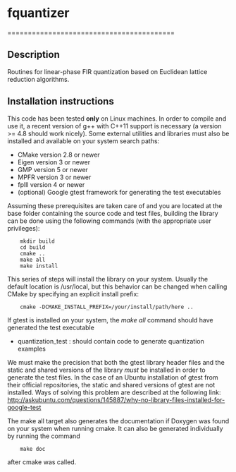 # fquantizer
=========================================

## Description ##
Routines for linear-phase FIR quantization based on Euclidean lattice reduction
algorithms.

## Installation instructions ##
This code has been tested **only** on Linux machines. In order to compile and use it, a recent version of g++ with
C++11 support is necessary (a version >= 4.8 should work nicely). Some external utilities and libraries must also be
installed and available on your system search paths:
* CMake version 2.8 or newer
* Eigen version 3 or newer
* GMP version 5 or newer
* MPFR version 3 or newer
* fplll version 4 or newer
* (optional) Google gtest framework for generating the test executables


Assuming these prerequisites are taken care of and you are located at the base folder containing the source code and
test files, building the library can be done using the following commands (with the appropriate user privileges):

        mkdir build
        cd build
        cmake ..
        make all
        make install

This series of steps will install the library on your system. Usually the default location is /usr/local, but this
behavior can be changed when calling CMake by specifying an explicit install prefix:

        cmake -DCMAKE_INSTALL_PREFIX=/your/install/path/here ..

If gtest is installed on your system, the *make all* command should have generated the test executable
* quantization_test : should contain code to generate quantization examples


We must make the precision that both the gtest library header files and the static and shared versions of the library
*must* be installed in order to generate the test files. In the case of an Ubuntu installation of gtest from their
official repositories, the static and shared versions of gtest are not installed. Ways of solving this problem are
described at the following link: http://askubuntu.com/questions/145887/why-no-library-files-installed-for-google-test


The make all target also generates the documentation if Doxygen was found on your system when running cmake. It can also
be generated individually by running the command

        make doc

after cmake was called.
